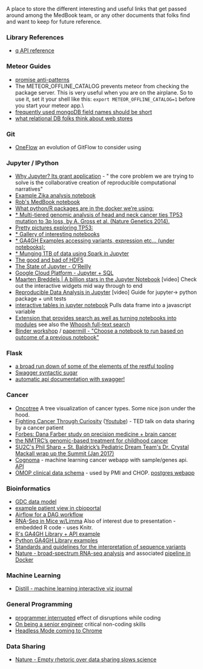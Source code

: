 A place to store the different interesting and useful links that get passed around among the MedBook team,
or any other documents that folks find and want to keep for future reference.

### Library References
* [q API reference](https://github.com/kriskowal/q/wiki/API-Reference)

### Meteor Guides
* [promise anti-patterns](http://taoofcode.net/promise-anti-patterns/)
* The METEOR_OFFLINE_CATALOG prevents meteor from checking the package server. This is very useful when you are on the airplane.
So to use it, set it your shell like this: `export METEOR_OFFLINE_CATALOG=1` before you start your meteor app.\
* [frequently used mongoDB field names should be short](http://objectrocket.com/blog/how-to/short-field-names-mongodb)
* [what relational DB folks think about web stores](http://www.mongodb-is-web-scale.com/)

### Git 
* [OneFlow](http://endoflineblog.com/oneflow-a-git-branching-model-and-workflow) an evolution of GitFlow to consider using

### Jupyter / IPython
* [Why Jupyter? Its grant application](https://blog.jupyter.org/2015/07/07/project-jupyter-computational-narratives-as-the-engine-of-collaborative-data-science/) - " the core problem we are trying to solve is the 
collaborative creation of reproducible computational narratives"
* [Example Zika analysis notebook](http://nbviewer.jupyter.org/github/maayanlab/Zika-RNAseq-Pipeline/blob/master/Zika.ipynb)
* [Rob's MedBook notebook](https://github.com/rcurrie/treehouse/blob/master/Outlier.ipynb)
* [What python/R packages are in the docker we’re using:](https://github.com/jupyter/docker-stacks/tree/master/datascience-notebook) 
* [* Multi-tiered genomic analysis of head and neck cancer ties TP53 mutation to 3p loss, by A. Gross et al. (Nature Genetics 2014).](https://github.com/theandygross/TCGA/tree/master/Analysis_Notebooks#guide-to-running) 
* [Pretty pictures exploring TP53:](https://github.com/theandygross/TCGA/blob/master/Analysis_Notebooks/TP53_exploration.ipynb) 
* [* Gallery of interesting notebooks](https://github.com/ipython/ipython/wiki/A-gallery-of-interesting-IPython-Notebooks) 
* [* GA4GH Examples accessing variants, expression etc... (under notebooks):](https://github.com/BD2KGenomics/bioapi-examples) 
* [* Munging 1TB of data using Spark in Jupyter](http://blog.insightdatalabs.com/jupyter-on-apache-spark-step-by-step/) 
* [The good and bad of HDF5](http://cyrille.rossant.net/moving-away-hdf5/)
* [The State of Jupyter - O'Reilly](https://www.oreilly.com/ideas/the-state-of-jupyter)
* [Google Cloud Platform - Jupyter + SQL](https://cloud.google.com/datalab/)
* [Maarten Breddels | A billion stars in the Jupyter Notebook](https://youtu.be/bP-JBbjwLM8) [video] Check out the interactive widgets mid way through to end
* [Reproducible Data Analysis in Jupyter](http://jakevdp.github.io/blog/2017/03/03/reproducible-data-analysis-in-jupyter/) [video] Guide for jupyter-> python package + unit tests
* [interactive tables in jupyter notebook](http://nbviewer.jupyter.org/gist/TimShawver/8fcef51dd3c222ed25306c002ab89b60) Pulls data frame into a javascript variable
* [Extension that provides search as well as turning notebooks into modules](https://github.com/jupyter-incubator/contentmanagement) see also the [Whoosh full-text search](https://pypi.python.org/pypi/Whoosh/)
* [Binder workshop](http://ivory.idyll.org/blog/2017-binder-workshop.html) / [papermill - "Choose a notebook to run based on outcome of a previous notebook"](https://github.com/nteract/papermill)

### Flask
* [a broad run down of some of the elements of the restful tooling](http://michal.karzynski.pl/blog/2016/06/19/building-beautiful-restful-apis-using-flask-swagger-ui-flask-restplus/)
* [Swagger syntactic sugar](https://github.com/ga4gh/cgtd/blob/master/cgtd/cgtd.py#L120)
* [automatic api documentation with swagger!](http://ucsf.edu.cancergenetrust.org/api)

### Cancer
* [Oncotree](http://oncotree.mskcc.org/oncotree/) A tree visualization of cancer types. Some nice json under the hood.
* [Fighting Cancer Through Curiosity](http://stevenkeating.info/main.html) ([Youtube](https://www.youtube.com/watch?v=U5SafKJgqPM)) - TED talk on data sharing by a cancer patient
* [Forbes: Dana Farber study on precision medicine + brain cancer ](http://www.forbes.com/sites/arleneweintraub/2017/01/19/how-precision-medicine-could-be-a-lifesaver-for-kids-with-brain-cancer)
* [the NMTRC’s genomic-based treatment for childhood cancer](https://beatnb.org/blog/2015/12/18/how-were-beating-kids-cancer-with-computers/)
* [SU2C's Phil Sharp + St. Baldrick’s Pediatric Dream Team's Dr. Crystal Mackall wrap up the Summit (Jan 2017)](https://www.facebook.com/su2c/videos/10153996991430876/)
* [Cognoma](https://github.com/cognoma/cognoma) - machine learning cancer webapp with sample/genes api. [API](https://github.com/cognoma/core-service/blob/master/doc/api.md)
* [OMOP clinical data schema](http://harvest.research.chop.edu/demos/) - used by PMI and CHOP. [postgres webapp](https://github.com/OHDSI/Atlas)

### Bioinformatics
* [GDC data model](https://gdc.nci.nih.gov/developers/gdc-data-model/gdc-data-model-components)
* [example patient view in cbioportal](http://www.cbioportal.org/case.do?cancer_study_id=lgg_ucsf_2014&case_id=P04)
* [Airflow for a DAG workflow](https://danidelvalle.me/2016/09/12/im-sorry-cron-ive-met-airbnbs-airflow/)
* [RNA-Seq in Mice w/Limma](https://f1000research.com/articles/5-1408/v2#ref-24) Also of interest due to presentation - embedded R code - uses Knitr.
* [R's GA4GH Library + API example](https://github.com/labbcb/GA4GHclient/issues/23#issuecomment-271931574)
* [Python GA4GH Library examples](https://github.com/BD2KGenomics/bioapi-examples/tree/master/python_notebooks)
* [Standards and guidelines for the interpretation of sequence variants](https://www.ncbi.nlm.nih.gov/pmc/articles/PMC4544753/)
* [Nature - broad-spectrum RNA-seq analysis](https://www.nature.com/articles/s41467-017-00050-4) and associated [pipeline in Docker](https://bioinform.github.io/rnacocktail/)


### Machine Learning
* [Distill - machine learning interactive viz journal](http://distill.pub/about/)

### General Programming
* [programmer interrupted](http://blog.ninlabs.com/2013/01/programmer-interrupted/) effect of disruptions while coding
* [On being a senior engineer](http://www.kitchensoap.com/2012/10/25/on-being-a-senior-engineer/) critical non-coding skills
* [Headless Mode coming to Chrome](https://www.chromestatus.com/features/5678767817097216)

### Data Sharing
* [Nature - Empty rhetoric over data sharing slows science
](http://www.nature.com/news/empty-rhetoric-over-data-sharing-slows-science-1.22133)
